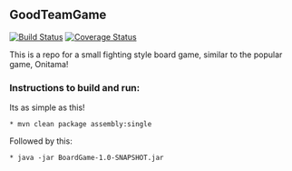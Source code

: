 ## GoodTeamGame
[![Build Status](https://travis-ci.com/cmput402-w19/assignment4tdd-goodteam.svg?branch=master)](https://travis-ci.com/cmput402-w19/assignment4tdd-goodteam)
[![Coverage Status](https://coveralls.io/repos/github/cmput402-w19/assignment4tdd-goodteam/badge.svg)](https://coveralls.io/github/cmput402-w19/assignment4tdd-goodteam)

This is a repo for a small fighting style board game, similar to the popular game, Onitama!

### Instructions to build and run:

Its as simple as this!

    * mvn clean package assembly:single

Followed by this:

    * java -jar BoardGame-1.0-SNAPSHOT.jar